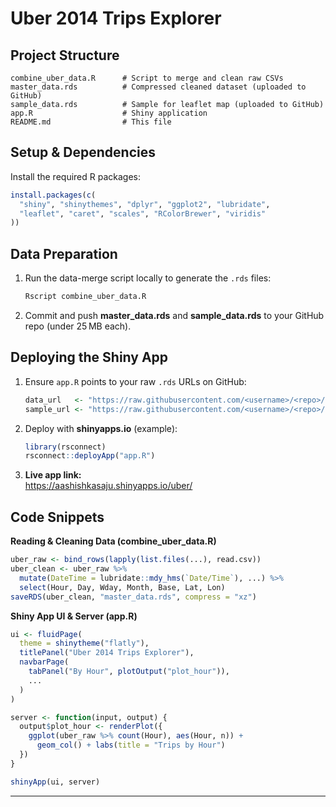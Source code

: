 # Uber 2014 Trips Explorer

## Project Structure

```
combine_uber_data.R      # Script to merge and clean raw CSVs
master_data.rds          # Compressed cleaned dataset (uploaded to GitHub)
sample_data.rds          # Sample for leaflet map (uploaded to GitHub)
app.R                    # Shiny application
README.md                # This file
```

## Setup & Dependencies

Install the required R packages:

```r
install.packages(c(
  "shiny", "shinythemes", "dplyr", "ggplot2", "lubridate",
  "leaflet", "caret", "scales", "RColorBrewer", "viridis"
))
```

## Data Preparation

1. Run the data-merge script locally to generate the `.rds` files:

   ```bash
   Rscript combine_uber_data.R
   ```

2. Commit and push **master_data.rds** and **sample_data.rds** to your GitHub repo (under 25 MB each).

## Deploying the Shiny App

1. Ensure `app.R` points to your raw `.rds` URLs on GitHub:

   ```r
   data_url   <- "https://raw.githubusercontent.com/<username>/<repo>/main/master_data.rds"
   sample_url <- "https://raw.githubusercontent.com/<username>/<repo>/main/sample_data.rds"
   ```

2. Deploy with **shinyapps.io** (example):

   ```r
   library(rsconnect)
   rsconnect::deployApp("app.R")
   ```

3. **Live app link:**  
   https://aashishkasaju.shinyapps.io/uber/

## Code Snippets

**Reading & Cleaning Data (combine_uber_data.R)**

```r
uber_raw <- bind_rows(lapply(list.files(...), read.csv))
uber_clean <- uber_raw %>%
  mutate(DateTime = lubridate::mdy_hms(`Date/Time`), ...) %>%
  select(Hour, Day, Wday, Month, Base, Lat, Lon)
saveRDS(uber_clean, "master_data.rds", compress = "xz")
```

**Shiny App UI & Server (app.R)**

```r
ui <- fluidPage(
  theme = shinytheme("flatly"),
  titlePanel("Uber 2014 Trips Explorer"),
  navbarPage(
    tabPanel("By Hour", plotOutput("plot_hour")),
    ...
  )
)

server <- function(input, output) {
  output$plot_hour <- renderPlot({
    ggplot(uber_raw %>% count(Hour), aes(Hour, n)) +
      geom_col() + labs(title = "Trips by Hour")
  })
}

shinyApp(ui, server)
```

---
